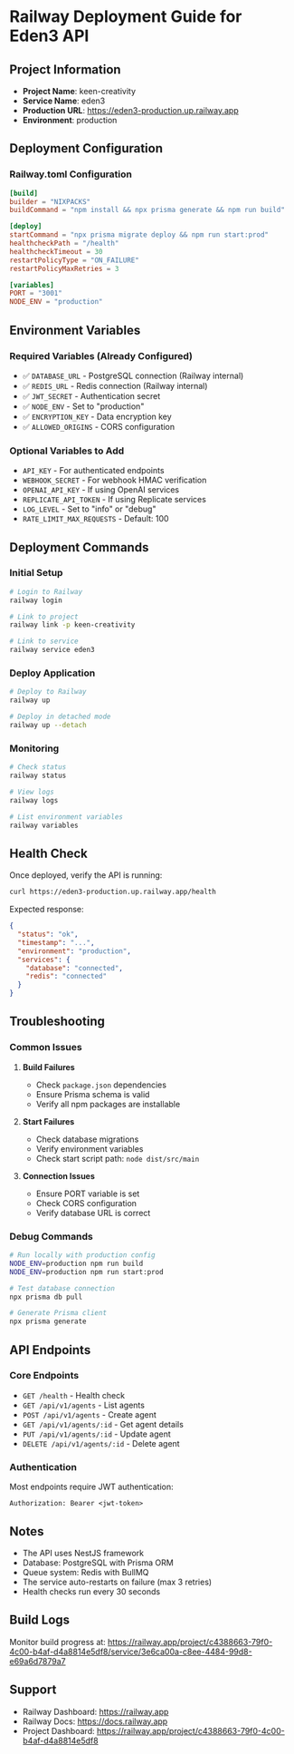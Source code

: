 # Railway Deployment Guide for Eden3 API

## Project Information
- **Project Name**: keen-creativity
- **Service Name**: eden3
- **Production URL**: https://eden3-production.up.railway.app
- **Environment**: production

## Deployment Configuration

### Railway.toml Configuration
```toml
[build]
builder = "NIXPACKS"
buildCommand = "npm install && npx prisma generate && npm run build"

[deploy]
startCommand = "npx prisma migrate deploy && npm run start:prod"
healthcheckPath = "/health"
healthcheckTimeout = 30
restartPolicyType = "ON_FAILURE"
restartPolicyMaxRetries = 3

[variables]
PORT = "3001"
NODE_ENV = "production"
```

## Environment Variables

### Required Variables (Already Configured)
- ✅ `DATABASE_URL` - PostgreSQL connection (Railway internal)
- ✅ `REDIS_URL` - Redis connection (Railway internal)
- ✅ `JWT_SECRET` - Authentication secret
- ✅ `NODE_ENV` - Set to "production"
- ✅ `ENCRYPTION_KEY` - Data encryption key
- ✅ `ALLOWED_ORIGINS` - CORS configuration

### Optional Variables to Add
- `API_KEY` - For authenticated endpoints
- `WEBHOOK_SECRET` - For webhook HMAC verification
- `OPENAI_API_KEY` - If using OpenAI services
- `REPLICATE_API_TOKEN` - If using Replicate services
- `LOG_LEVEL` - Set to "info" or "debug"
- `RATE_LIMIT_MAX_REQUESTS` - Default: 100

## Deployment Commands

### Initial Setup
```bash
# Login to Railway
railway login

# Link to project
railway link -p keen-creativity

# Link to service
railway service eden3
```

### Deploy Application
```bash
# Deploy to Railway
railway up

# Deploy in detached mode
railway up --detach
```

### Monitoring
```bash
# Check status
railway status

# View logs
railway logs

# List environment variables
railway variables
```

## Health Check
Once deployed, verify the API is running:
```bash
curl https://eden3-production.up.railway.app/health
```

Expected response:
```json
{
  "status": "ok",
  "timestamp": "...",
  "environment": "production",
  "services": {
    "database": "connected",
    "redis": "connected"
  }
}
```

## Troubleshooting

### Common Issues

1. **Build Failures**
   - Check `package.json` dependencies
   - Ensure Prisma schema is valid
   - Verify all npm packages are installable

2. **Start Failures**
   - Check database migrations
   - Verify environment variables
   - Check start script path: `node dist/src/main`

3. **Connection Issues**
   - Ensure PORT variable is set
   - Check CORS configuration
   - Verify database URL is correct

### Debug Commands
```bash
# Run locally with production config
NODE_ENV=production npm run build
NODE_ENV=production npm run start:prod

# Test database connection
npx prisma db pull

# Generate Prisma client
npx prisma generate
```

## API Endpoints

### Core Endpoints
- `GET /health` - Health check
- `GET /api/v1/agents` - List agents
- `POST /api/v1/agents` - Create agent
- `GET /api/v1/agents/:id` - Get agent details
- `PUT /api/v1/agents/:id` - Update agent
- `DELETE /api/v1/agents/:id` - Delete agent

### Authentication
Most endpoints require JWT authentication:
```
Authorization: Bearer <jwt-token>
```

## Notes
- The API uses NestJS framework
- Database: PostgreSQL with Prisma ORM
- Queue system: Redis with BullMQ
- The service auto-restarts on failure (max 3 retries)
- Health checks run every 30 seconds

## Build Logs
Monitor build progress at:
https://railway.app/project/c4388663-79f0-4c00-b4af-d4a8814e5df8/service/3e6ca00a-c8ee-4484-99d8-e69a6d7879a7

## Support
- Railway Dashboard: https://railway.app
- Railway Docs: https://docs.railway.app
- Project Dashboard: https://railway.app/project/c4388663-79f0-4c00-b4af-d4a8814e5df8